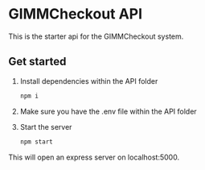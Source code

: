 # GIMMCheckout API

This is the starter api for the GIMMCheckout system.

## Get started

1. Install dependencies within the API folder

    ```bash
    npm i
    ```
2. Make sure you have the .env file within the API folder

3. Start the server

    ```bash
    npm start
    ```

This will open an express server on localhost:5000.

